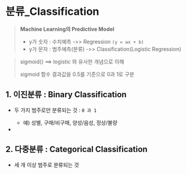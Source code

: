 # 분류_Classification

> **Machine Learning의 Predictive Model**
>
> - y가 숫자 : 수치예측 ->> Regression `(y = wx + b)`
> - y가 문자 : 범주예측(분류) ->> Classification(Logistic Regression)

> sigmoid() ==> logistic 와 유사한 개념으로 이해
>
> sigmoid 함수 결과값을 0.5를 기준으로 0과 1로 구분

## 1. 이진분류 : Binary Classification

- 두 가지 범주로만 분류되는 것 : `0 과 1`
  - 예) 성별, 구매/비구매, 양성/음성, 정상/불량

- 

## 2. 다중분류 : Categorical Classification

- 세 개 이상 범주로 분류되는 것


